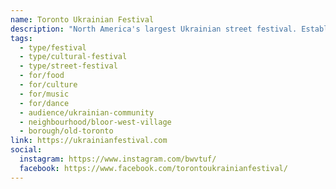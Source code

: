 ```yaml
---
name: Toronto Ukrainian Festival
description: "North America's largest Ukrainian street festival. Established in 1995, this three-day free family festival showcases Ukrainian culture through music, dance, food, visual arts and community. Features over 500 artists on multiple stages, authentic Ukrainian food and beverages, craft vendors, cultural pavilions, a parade, and entertainment for all ages."
tags:
  - type/festival
  - type/cultural-festival
  - type/street-festival
  - for/food
  - for/culture
  - for/music
  - for/dance
  - audience/ukrainian-community
  - neighbourhood/bloor-west-village
  - borough/old-toronto
link: https://ukrainianfestival.com
social:
  instagram: https://www.instagram.com/bwvtuf/
  facebook: https://www.facebook.com/torontoukrainianfestival/
---
```

